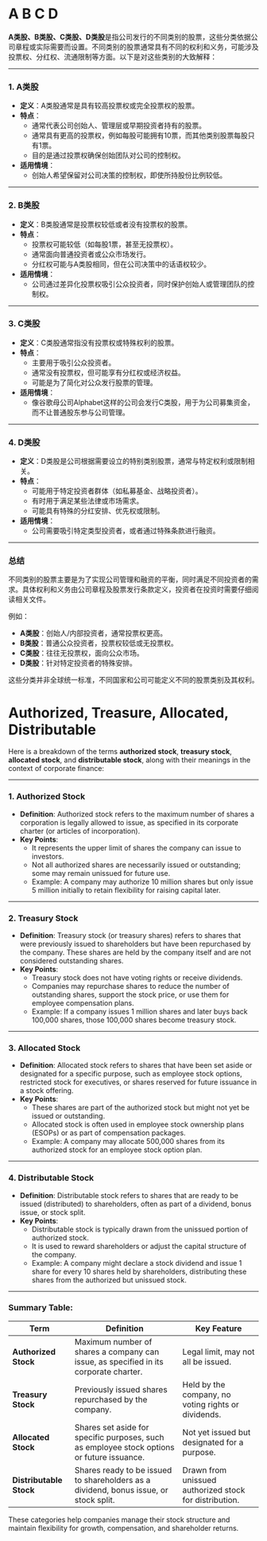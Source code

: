 # A B C D

**A类股、B类股、C类股、D类股**是指公司发行的不同类别的股票，这些分类依据公司章程或实际需要而设置。不同类别的股票通常具有不同的权利和义务，可能涉及投票权、分红权、流通限制等方面。以下是对这些类别的大致解释：

---

### **1. A类股**
- **定义**：A类股通常是具有较高投票权或完全投票权的股票。
- **特点**：
    - 通常代表公司创始人、管理层或早期投资者持有的股票。
    - 通常具有更高的投票权，例如每股可能拥有10票，而其他类别股票每股只有1票。
    - 目的是通过投票权确保创始团队对公司的控制权。
- **适用情境**：
    - 创始人希望保留对公司决策的控制权，即使所持股份比例较低。

---

### **2. B类股**
- **定义**：B类股通常是投票权较低或者没有投票权的股票。
- **特点**：
    - 投票权可能较低（如每股1票，甚至无投票权）。
    - 通常面向普通投资者或公众市场发行。
    - 分红权可能与A类股相同，但在公司决策中的话语权较少。
- **适用情境**：
    - 公司通过差异化投票权吸引公众投资者，同时保护创始人或管理团队的控制权。

---

### **3. C类股**
- **定义**：C类股通常指没有投票权或特殊权利的股票。
- **特点**：
    - 主要用于吸引公众投资者。
    - 通常没有投票权，但可能享有分红权或经济权益。
    - 可能是为了简化对公众发行股票的管理。
- **适用情境**：
    - 像谷歌母公司Alphabet这样的公司会发行C类股，用于为公司募集资金，而不让普通股东参与公司管理。

---

### **4. D类股**
- **定义**：D类股是公司根据需要设立的特别类别股票，通常与特定权利或限制相关。
- **特点**：
    - 可能用于特定投资者群体（如私募基金、战略投资者）。
    - 有时用于满足某些法律或市场需求。
    - 可能具有特殊的分红安排、优先权或限制。
- **适用情境**：
    - 公司需要吸引特定类型投资者，或者通过特殊条款进行融资。

---

### **总结**
不同类别的股票主要是为了实现公司管理和融资的平衡，同时满足不同投资者的需求。具体权利和义务由公司章程及股票发行条款定义，投资者在投资时需要仔细阅读相关文件。

例如：
- **A类股**：创始人/内部投资者，通常投票权更高。
- **B类股**：普通公众投资者，投票权较低或无投票权。
- **C类股**：往往无投票权，面向公众市场。
- **D类股**：针对特定投资者的特殊安排。

这些分类并非全球统一标准，不同国家和公司可能定义不同的股票类别及其权利。


# Authorized, Treasure, Allocated, Distributable

Here is a breakdown of the terms **authorized stock**, **treasury stock**, **allocated stock**, and **distributable stock**, along with their meanings in the context of corporate finance:

---

### **1. Authorized Stock**
- **Definition**: Authorized stock refers to the maximum number of shares a corporation is legally allowed to issue, as specified in its corporate charter (or articles of incorporation).
- **Key Points**:
  - It represents the upper limit of shares the company can issue to investors.
  - Not all authorized shares are necessarily issued or outstanding; some may remain unissued for future use.
  - Example: A company may authorize 10 million shares but only issue 5 million initially to retain flexibility for raising capital later.

---

### **2. Treasury Stock**
- **Definition**: Treasury stock (or treasury shares) refers to shares that were previously issued to shareholders but have been repurchased by the company. These shares are held by the company itself and are not considered outstanding shares.
- **Key Points**:
  - Treasury stock does not have voting rights or receive dividends.
  - Companies may repurchase shares to reduce the number of outstanding shares, support the stock price, or use them for employee compensation plans.
  - Example: If a company issues 1 million shares and later buys back 100,000 shares, those 100,000 shares become treasury stock.

---

### **3. Allocated Stock**
- **Definition**: Allocated stock refers to shares that have been set aside or designated for a specific purpose, such as employee stock options, restricted stock for executives, or shares reserved for future issuance in a stock offering.
- **Key Points**:
  - These shares are part of the authorized stock but might not yet be issued or outstanding.
  - Allocated stock is often used in employee stock ownership plans (ESOPs) or as part of compensation packages.
  - Example: A company may allocate 500,000 shares from its authorized stock for an employee stock option plan.

---

### **4. Distributable Stock**
- **Definition**: Distributable stock refers to shares that are ready to be issued (distributed) to shareholders, often as part of a dividend, bonus issue, or stock split.
- **Key Points**:
  - Distributable stock is typically drawn from the unissued portion of authorized stock.
  - It is used to reward shareholders or adjust the capital structure of the company.
  - Example: A company might declare a stock dividend and issue 1 share for every 10 shares held by shareholders, distributing these shares from the authorized but unissued stock.

---

### Summary Table:

| **Term**            | **Definition**                                                                                                   | **Key Feature**                                                                 |
|----------------------|-------------------------------------------------------------------------------------------------------------------|---------------------------------------------------------------------------------|
| **Authorized Stock** | Maximum number of shares a company can issue, as specified in its corporate charter.                            | Legal limit, may not all be issued.                                             |
| **Treasury Stock**   | Previously issued shares repurchased by the company.                                                            | Held by the company, no voting rights or dividends.                             |
| **Allocated Stock**  | Shares set aside for specific purposes, such as employee stock options or future issuance.                      | Not yet issued but designated for a purpose.                                    |
| **Distributable Stock** | Shares ready to be issued to shareholders as a dividend, bonus issue, or stock split.                         | Drawn from unissued authorized stock for distribution.                          |

These categories help companies manage their stock structure and maintain flexibility for growth, compensation, and shareholder returns.